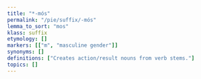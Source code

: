 ```yaml
---
title: "*-mós"
permalink: "/pie/suffix/-mós"
lemma_to_sort: "mos"
klass: suffix
etymology: []
markers: [["m", "masculine gender"]]
synonyms: []
definitions: ["Creates action/result nouns from verb stems."]
topics: []
---
```


